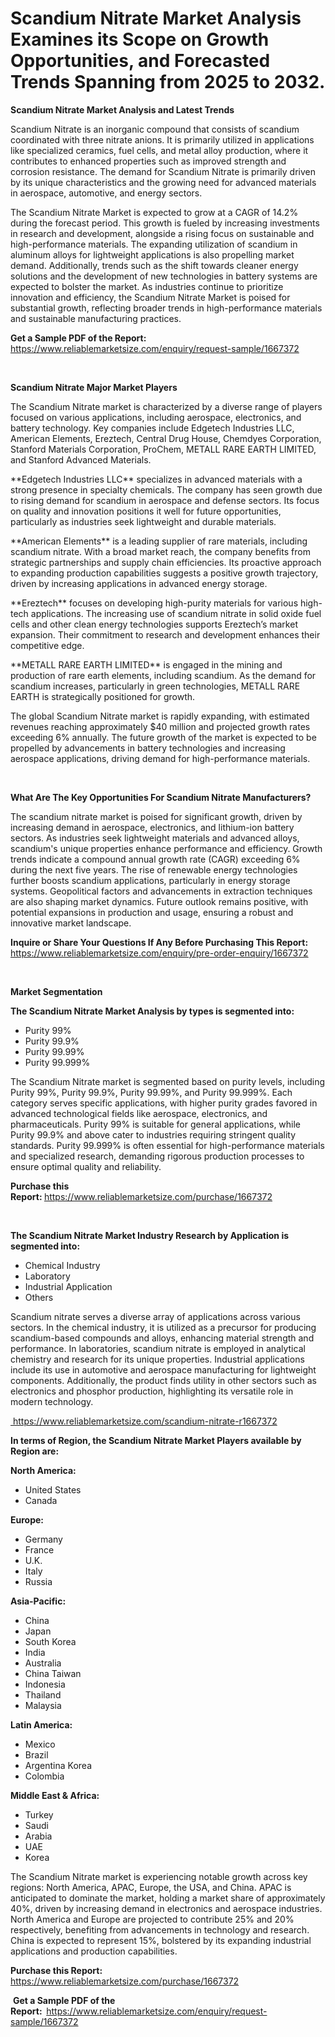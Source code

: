 <p><h1>Scandium Nitrate Market Analysis Examines its Scope on Growth Opportunities, and Forecasted Trends Spanning from 2025 to 2032.</h1></p><p><strong>Scandium Nitrate Market Analysis and Latest Trends</strong></p>
<p><p>Scandium Nitrate is an inorganic compound that consists of scandium coordinated with three nitrate anions. It is primarily utilized in applications like specialized ceramics, fuel cells, and metal alloy production, where it contributes to enhanced properties such as improved strength and corrosion resistance. The demand for Scandium Nitrate is primarily driven by its unique characteristics and the growing need for advanced materials in aerospace, automotive, and energy sectors.</p><p>The Scandium Nitrate Market is expected to grow at a CAGR of 14.2% during the forecast period. This growth is fueled by increasing investments in research and development, alongside a rising focus on sustainable and high-performance materials. The expanding utilization of scandium in aluminum alloys for lightweight applications is also propelling market demand. Additionally, trends such as the shift towards cleaner energy solutions and the development of new technologies in battery systems are expected to bolster the market. As industries continue to prioritize innovation and efficiency, the Scandium Nitrate Market is poised for substantial growth, reflecting broader trends in high-performance materials and sustainable manufacturing practices.</p></p>
<p><strong>Get a Sample PDF of the Report:&nbsp;</strong> <a href="https://www.reliablemarketsize.com/enquiry/request-sample/1667372?utm_campaign=3561&utm_medium=2&utm_source=Github&utm_content=ia&utm_term=18042025&utm_id=scandium-nitrate">https://www.reliablemarketsize.com/enquiry/request-sample/1667372</a></p>
<p>&nbsp;</p>
<p><strong>Scandium Nitrate Major Market Players</strong></p>
<p><p>The Scandium Nitrate market is characterized by a diverse range of players focused on various applications, including aerospace, electronics, and battery technology. Key companies include Edgetech Industries LLC, American Elements, Ereztech, Central Drug House, Chemdyes Corporation, Stanford Materials Corporation, ProChem, METALL RARE EARTH LIMITED, and Stanford Advanced Materials.</p><p>**Edgetech Industries LLC** specializes in advanced materials with a strong presence in specialty chemicals. The company has seen growth due to rising demand for scandium in aerospace and defense sectors. Its focus on quality and innovation positions it well for future opportunities, particularly as industries seek lightweight and durable materials.</p><p>**American Elements** is a leading supplier of rare materials, including scandium nitrate. With a broad market reach, the company benefits from strategic partnerships and supply chain efficiencies. Its proactive approach to expanding production capabilities suggests a positive growth trajectory, driven by increasing applications in advanced energy storage.</p><p>**Ereztech** focuses on developing high-purity materials for various high-tech applications. The increasing use of scandium nitrate in solid oxide fuel cells and other clean energy technologies supports Ereztech’s market expansion. Their commitment to research and development enhances their competitive edge.</p><p>**METALL RARE EARTH LIMITED** is engaged in the mining and production of rare earth elements, including scandium. As the demand for scandium increases, particularly in green technologies, METALL RARE EARTH is strategically positioned for growth. </p><p>The global Scandium Nitrate market is rapidly expanding, with estimated revenues reaching approximately $40 million and projected growth rates exceeding 6% annually. The future growth of the market is expected to be propelled by advancements in battery technologies and increasing aerospace applications, driving demand for high-performance materials.</p></p>
<p>&nbsp;</p>
<p><strong>What Are The Key Opportunities For Scandium Nitrate Manufacturers?</strong></p>
<p><p>The scandium nitrate market is poised for significant growth, driven by increasing demand in aerospace, electronics, and lithium-ion battery sectors. As industries seek lightweight materials and advanced alloys, scandium's unique properties enhance performance and efficiency. Growth trends indicate a compound annual growth rate (CAGR) exceeding 6% during the next five years. The rise of renewable energy technologies further boosts scandium applications, particularly in energy storage systems. Geopolitical factors and advancements in extraction techniques are also shaping market dynamics. Future outlook remains positive, with potential expansions in production and usage, ensuring a robust and innovative market landscape.</p></p>
<p><strong>Inquire or Share Your Questions If Any Before Purchasing This Report:</strong> <a href="https://www.reliablemarketsize.com/enquiry/pre-order-enquiry/1667372?utm_campaign=3561&utm_medium=2&utm_source=Github&utm_content=ia&utm_term=18042025&utm_id=scandium-nitrate">https://www.reliablemarketsize.com/enquiry/pre-order-enquiry/1667372</a></p>
<p>&nbsp;</p>
<p><strong>Market Segmentation</strong></p>
<p><strong>The Scandium Nitrate Market Analysis by types is segmented into:</strong></p>
<p><ul><li>Purity 99%</li><li>Purity 99.9%</li><li>Purity 99.99%</li><li>Purity 99.999%</li></ul></p>
<p><p>The Scandium Nitrate market is segmented based on purity levels, including Purity 99%, Purity 99.9%, Purity 99.99%, and Purity 99.999%. Each category serves specific applications, with higher purity grades favored in advanced technological fields like aerospace, electronics, and pharmaceuticals. Purity 99% is suitable for general applications, while Purity 99.9% and above cater to industries requiring stringent quality standards. Purity 99.999% is often essential for high-performance materials and specialized research, demanding rigorous production processes to ensure optimal quality and reliability.</p></p>
<p><strong>Purchase this Report:&nbsp;</strong><a href="https://www.reliablemarketsize.com/purchase/1667372?utm_campaign=3561&utm_medium=2&utm_source=Github&utm_content=ia&utm_term=18042025&utm_id=scandium-nitrate">https://www.reliablemarketsize.com/purchase/1667372</a></p>
<p>&nbsp;</p>
<p><strong>The Scandium Nitrate Market Industry Research by Application is segmented into:</strong></p>
<p><ul><li>Chemical Industry</li><li>Laboratory</li><li>Industrial Application</li><li>Others</li></ul></p>
<p><p>Scandium nitrate serves a diverse array of applications across various sectors. In the chemical industry, it is utilized as a precursor for producing scandium-based compounds and alloys, enhancing material strength and performance. In laboratories, scandium nitrate is employed in analytical chemistry and research for its unique properties. Industrial applications include its use in automotive and aerospace manufacturing for lightweight components. Additionally, the product finds utility in other sectors such as electronics and phosphor production, highlighting its versatile role in modern technology.</p></p>
<p><a href="https://www.reliablemarketsize.com/scandium-nitrate-r1667372?utm_campaign=3561&utm_medium=2&utm_source=Github&utm_content=ia&utm_term=18042025&utm_id=scandium-nitrate">&nbsp;https://www.reliablemarketsize.com/scandium-nitrate-r1667372</a></p>
<p><strong>In terms of Region, the Scandium Nitrate Market Players available by Region are:</strong></p>
<p>
    <p> <strong> North America: </strong>
        <ul>
            <li>United States</li>
            <li>Canada</li>
        </ul>
        </p> 
    <p> <strong> Europe: </strong>
        <ul>
            <li>Germany</li>
            <li>France</li>
            <li>U.K.</li>
            <li>Italy</li>
            <li>Russia</li>
        </ul>
        </p> 
    <p> <strong> Asia-Pacific: </strong>
        <ul>
            <li>China</li>
            <li>Japan</li>
            <li>South Korea</li>
            <li>India</li>
            <li>Australia</li>
            <li>China Taiwan</li>
            <li>Indonesia</li>
            <li>Thailand</li>
            <li>Malaysia</li>
        </ul>
        </p> 
    <p> <strong> Latin America: </strong>
        <ul>
            <li>Mexico</li>
            <li>Brazil</li>
            <li>Argentina Korea</li>
            <li>Colombia</li>
        </ul>
        </p> 
    <p> <strong> Middle East & Africa: </strong>
        <ul>
            <li>Turkey</li>
            <li>Saudi</li>
            <li>Arabia</li>
            <li>UAE</li>
            <li>Korea</li>
        </ul>
    </p>
    </p>
<p><p>The Scandium Nitrate market is experiencing notable growth across key regions: North America, APAC, Europe, the USA, and China. APAC is anticipated to dominate the market, holding a market share of approximately 40%, driven by increasing demand in electronics and aerospace industries. North America and Europe are projected to contribute 25% and 20% respectively, benefiting from advancements in technology and research. China is expected to represent 15%, bolstered by its expanding industrial applications and production capabilities.</p></p>
<p><strong>Purchase this Report: </strong><a href="https://www.reliablemarketsize.com/purchase/1667372?utm_campaign=3561&utm_medium=2&utm_source=Github&utm_content=ia&utm_term=18042025&utm_id=scandium-nitrate">https://www.reliablemarketsize.com/purchase/1667372</a></p>
<p>&nbsp;<strong>Get a Sample PDF of the Report:&nbsp;&nbsp;</strong><a href="https://www.reliablemarketsize.com/enquiry/request-sample/1667372?utm_campaign=3561&utm_medium=2&utm_source=Github&utm_content=ia&utm_term=18042025&utm_id=scandium-nitrate">https://www.reliablemarketsize.com/enquiry/request-sample/1667372</a></p>
<p><strong></strong></p>
<p><p></p><p></p><p></p></p>